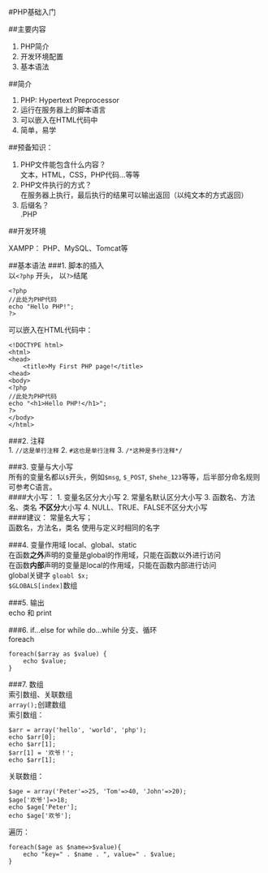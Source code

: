 #PHP基础入门

##主要内容
1. PHP简介
2. 开发环境配置
3. 基本语法

##简介
1. PHP: Hypertext Preprocessor
2. 运行在服务器上的脚本语言
3. 可以嵌入在HTML代码中
4. 简单，易学

##预备知识：
1. PHP文件能包含什么内容？  
	文本，HTML，CSS，PHP代码...等等
2. PHP文件执行的方式？  
	在服务器上执行，最后执行的结果可以输出返回（以纯文本的方式返回）
3. 后缀名？  
	.PHP
	
##开发环境

XAMPP：
PHP、MySQL、Tomcat等

##基本语法
###1. 脚本的插入  
以`<?php` 开头， 以`?>`结尾  
```
<?php
//此处为PHP代码
echo "Hello PHP!";
?>
```
可以嵌入在HTML代码中：  
```
<!DOCTYPE html>
<html>
<head>
	<title>My First PHP page!</title>
<head>
<body>
<?php
//此处为PHP代码
echo "<h1>Hello PHP!</h1>";
?>
</body>
</html>
```
###2. 注释  
	1. `//这是单行注释`
	2. `#这也是单行注释`
	3. `/*这种是多行注释*/`

###3. 变量与大小写  
所有的变量名都以`$`开头，例如`$msg`, `$_POST`, `$hehe_123`等等，后半部分命名规则可参考C语言。  
####大小写：
	1. 变量名区分大小写
	2. 常量名默认区分大小写
	3. 函数名、方法名、类名 **不区分**大小写
	4. NULL、TRUE、FALSE不区分大小写  	
####建议：
常量名大写；  
函数名，方法名，类名 使用与定义时相同的名字

###4. 变量作用域
local、global、static  
在函数**之外**声明的变量是global的作用域，只能在函数以外进行访问  
在函数**内部**声明的变量是local的作用域，只能在函数内部进行访问  
global关键字
`gloabl $x;`  
`$GLOBALS[index]`数组

###5. 输出  
echo 和 print  

###6. if...else for while do...while 分支、循环  
foreach  
```
foreach($array as $value) {
	echo $value;
}
```
###7. 数组  
索引数组、关联数组  
`array();`创建数组  
索引数组：
```
$arr = array('hello', 'world', 'php');
echo $arr[0];
echo $arr[1];
$arr[1] = '欢爷！';
echo $arr[1];
```
关联数组：
```
$age = array('Peter'=>25, 'Tom'=>40, 'John'=>20);
$age['欢爷']=>18;
echo $age['Peter'];
echo $age['欢爷'];
```
遍历：
```
foreach($age as $name=>$value){
	echo "key=" . $name . ", value=" . $value;
}	
```